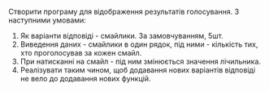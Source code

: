 Створити програму для відображення результатів голосування. З наступними умовами:

1. Як варіанти відповіді - смайлики. За замовчуванням, 5шт.
2. Виведення даних - смайлики в один рядок, під ними - кількість тих, хто проголосував за кожен смайл.
3. При натисканні на смайл - під ним змінюється значення лічильника.
4. Реалізувати таким чином, щоб додавання нових варіантів відповіді не вело до додавання нових функцій.